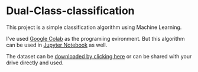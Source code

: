 # Dual-Class-classification

This project is a simple classification algorithm using Machine Learning.

I've used [Google Colab](https://colab.research.google.com/notebooks/intro.ipynb) as the programiing evironment. But this algorithm can be used in [Jupyter Notebook](https://jupyter.org/) as well.

The dataset can be [downloaded by clicking here](https://drive.google.com/drive/folders/1-AtM0ESqXej_de8QVGqjsAgNEMlUvp7K?usp=sharing) or can be shared with your drive directly and used.
